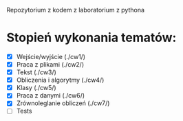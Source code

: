 Repozytorium z kodem z laboratorium z pythona 
# Stopień wykonania tematów:
 - [x] Wejście/wyjście (./cw1/)
 - [x] Praca z plikami (./cw2/)
 - [x] Tekst (./cw3/)
 - [x] Obliczenia i algorytmy (./cw4/)
 - [x] Klasy (./cw5/)
 - [x] Praca z danymi (./cw6/)
 - [x] Zrównoleglanie obliczeń (./cw7/)
 - [ ] Tests
